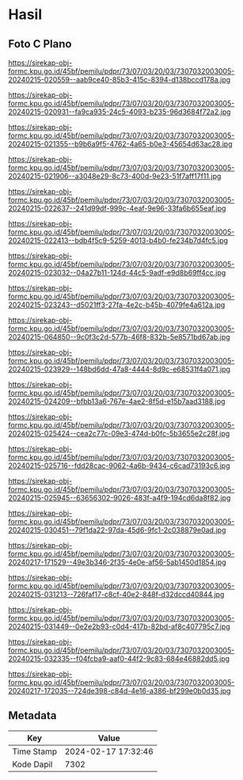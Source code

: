 # Hasil

## Foto C Plano

https://sirekap-obj-formc.kpu.go.id/45bf/pemilu/pdpr/73/07/03/20/03/7307032003005-20240215-020559--aab9ce40-85b3-415c-8394-d138bccd178a.jpg

https://sirekap-obj-formc.kpu.go.id/45bf/pemilu/pdpr/73/07/03/20/03/7307032003005-20240215-020931--fa9ca935-24c5-4093-b235-96d3684f72a2.jpg

https://sirekap-obj-formc.kpu.go.id/45bf/pemilu/pdpr/73/07/03/20/03/7307032003005-20240215-021355--b9b6a9f5-4762-4a65-b0e3-45654d63ac28.jpg

https://sirekap-obj-formc.kpu.go.id/45bf/pemilu/pdpr/73/07/03/20/03/7307032003005-20240215-021906--a3048e29-8c73-400d-9e23-51f7aff17f11.jpg

https://sirekap-obj-formc.kpu.go.id/45bf/pemilu/pdpr/73/07/03/20/03/7307032003005-20240215-022637--241d99df-999c-4eaf-9e96-33fa6b655eaf.jpg

https://sirekap-obj-formc.kpu.go.id/45bf/pemilu/pdpr/73/07/03/20/03/7307032003005-20240215-022413--bdb4f5c9-5259-4013-b4b0-fe234b7d4fc5.jpg

https://sirekap-obj-formc.kpu.go.id/45bf/pemilu/pdpr/73/07/03/20/03/7307032003005-20240215-023032--04a27b11-124d-44c5-9adf-e9d8b69ff4cc.jpg

https://sirekap-obj-formc.kpu.go.id/45bf/pemilu/pdpr/73/07/03/20/03/7307032003005-20240215-023243--d5021ff3-27fa-4e2c-b45b-4079fe4a612a.jpg

https://sirekap-obj-formc.kpu.go.id/45bf/pemilu/pdpr/73/07/03/20/03/7307032003005-20240215-064850--9c0f3c2d-577b-46f8-832b-5e8571bd67ab.jpg

https://sirekap-obj-formc.kpu.go.id/45bf/pemilu/pdpr/73/07/03/20/03/7307032003005-20240215-023929--148bd6dd-47a8-4444-8d9c-e68531f4a071.jpg

https://sirekap-obj-formc.kpu.go.id/45bf/pemilu/pdpr/73/07/03/20/03/7307032003005-20240215-024209--bfbb13a6-767e-4ae2-8f5d-e15b7aad3188.jpg

https://sirekap-obj-formc.kpu.go.id/45bf/pemilu/pdpr/73/07/03/20/03/7307032003005-20240215-025424--cea2c77c-09e3-474d-b0fc-5b3655e2c28f.jpg

https://sirekap-obj-formc.kpu.go.id/45bf/pemilu/pdpr/73/07/03/20/03/7307032003005-20240215-025716--fdd28cac-9062-4a6b-9434-c6cad73193c6.jpg

https://sirekap-obj-formc.kpu.go.id/45bf/pemilu/pdpr/73/07/03/20/03/7307032003005-20240215-025945--63656302-9026-483f-a4f9-194cd6da8f82.jpg

https://sirekap-obj-formc.kpu.go.id/45bf/pemilu/pdpr/73/07/03/20/03/7307032003005-20240215-030451--79f1da22-97da-45d6-9fc1-2c038879e0ad.jpg

https://sirekap-obj-formc.kpu.go.id/45bf/pemilu/pdpr/73/07/03/20/03/7307032003005-20240217-171529--49e3b346-2f35-4e0e-af56-5ab1450d1854.jpg

https://sirekap-obj-formc.kpu.go.id/45bf/pemilu/pdpr/73/07/03/20/03/7307032003005-20240215-031213--726faf17-c8cf-40e2-848f-d32dccd40844.jpg

https://sirekap-obj-formc.kpu.go.id/45bf/pemilu/pdpr/73/07/03/20/03/7307032003005-20240215-031449--0e2e2b93-c0d4-417b-82bd-af8c407795c7.jpg

https://sirekap-obj-formc.kpu.go.id/45bf/pemilu/pdpr/73/07/03/20/03/7307032003005-20240215-032335--f04fcba9-aaf0-44f2-9c83-684e46882dd5.jpg

https://sirekap-obj-formc.kpu.go.id/45bf/pemilu/pdpr/73/07/03/20/03/7307032003005-20240217-172035--724de398-c84d-4e16-a386-bf299e0b0d35.jpg


## Metadata

| Key        | Value               |
| ---------- | ------------------- |
| Time Stamp | 2024-02-17 17:32:46 |
| Kode Dapil | 7302                |



